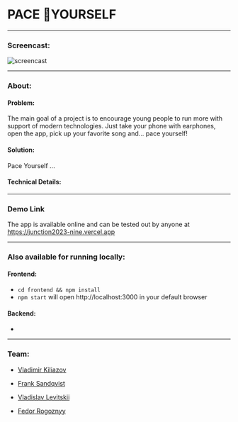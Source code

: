 # PACE 🏃YOURSELF

---
### Screencast:
![screencast]()

---
### About:
#### Problem:
The main goal of a project is to encourage young people to run more with support of modern technologies. Just take your phone with earphones, open the app, pick up your favorite song and... pace yourself!

#### Solution:
Pace Yourself ...

#### Technical Details:

---
### Demo Link
The app is available online and can be tested out by anyone at https://junction2023-nine.vercel.app

---
### Also available for running locally:
#### Frontend:
- `cd frontend && npm install`
- `npm start` will open http://localhost:3000 in your default browser
#### Backend:
- 

---


### Team:
- [Vladimir Kiliazov](https://github.com/vladimirwest)

- [Frank Sandqvist](https://github.com/FrankSandqvist)

- [Vladislav Levitskii](https://github.com/mcvladthegoat)

- [Fedor Rogoznyy](https://github.com/frogoznyy)

